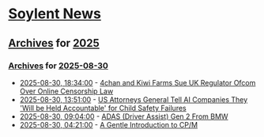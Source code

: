 # [Soylent News](../../../README.md)

## [Archives](../../index.md) for [2025](../index.md)

### [Archives](../../index.md) for [2025-08-30](index.md)

* [2025-08-30, 18:34:00](https://soylentnews.org/article.pl?sid=25/08/29/1422213&from=rss) - [4chan and Kiwi Farms Sue UK Regulator Ofcom Over Online Censorship Law](https://soylentnews.org/article.pl?sid=25/08/29/1422213&from=rss)
* [2025-08-30, 13:51:00](https://soylentnews.org/article.pl?sid=25/08/29/0536231&from=rss) - [US Attorneys General Tell AI Companies They 'Will be Held Accountable' for Child Safety Failures](https://soylentnews.org/article.pl?sid=25/08/29/0536231&from=rss)
* [2025-08-30, 09:04:00](https://soylentnews.org/article.pl?sid=25/08/29/0527204&from=rss) - [ADAS (Driver Assist) Gen 2 From BMW](https://soylentnews.org/article.pl?sid=25/08/29/0527204&from=rss)
* [2025-08-30, 04:21:00](https://soylentnews.org/article.pl?sid=25/08/29/0523215&from=rss) - [A Gentle Introduction to CP/M](https://soylentnews.org/article.pl?sid=25/08/29/0523215&from=rss)
